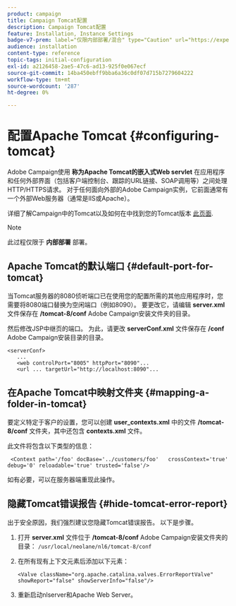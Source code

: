 ```yaml
---
product: campaign
title: Campaign Tomcat配置
description: Campaign Tomcat配置
feature: Installation, Instance Settings
badge-v7-prem: label="仅限内部部署/混合" type="Caution" url="https://experienceleague.adobe.com/docs/campaign-classic/using/installing-campaign-classic/architecture-and-hosting-models/hosting-models-lp/hosting-models.html?lang=zh-Hans" tooltip="仅适用于内部部署和混合部署"
audience: installation
content-type: reference
topic-tags: initial-configuration
exl-id: a2126458-2ae5-47c6-ad13-925f0e067ecf
source-git-commit: 14ba450ebff9bba6a36c0df07d715b7279604222
workflow-type: tm+mt
source-wordcount: '287'
ht-degree: 0%

---
```


# 配置Apache Tomcat {#configuring-tomcat}



Adobe Campaign使用 **称为Apache Tomcat的嵌入式Web servlet** 在应用程序和任何外部界面（包括客户端控制台、跟踪的URL链接、SOAP调用等）之间处理HTTP/HTTPS请求。 对于任何面向外部的Adobe Campaign实例，它前面通常有一个外部Web服务器（通常是IIS或Apache）。

详细了解Campaign中的Tomcat以及如何在中找到您的Tomcat版本 [此页面](../../production/using/locate-tomcat-version.md).

>[!NOTE]
>
>此过程仅限于 **内部部署** 部署。
>

## Apache Tomcat的默认端口 {#default-port-for-tomcat}

当Tomcat服务器的8080侦听端口已在使用您的配置所需的其他应用程序时，您需要将8080端口替换为空闲端口（例如8090）。 要更改它，请编辑 **server.xml** 文件保存在 **/tomcat-8/conf** Adobe Campaign安装文件夹的目录。

然后修改JSP中继页的端口。 为此，请更改 **serverConf.xml** 文件保存在 **/conf** Adobe Campaign安装目录的目录。

```
<serverConf>
   ...
   <web controlPort="8005" httpPort="8090"...
   <url ... targetUrl="http://localhost:8090"...
```

## 在Apache Tomcat中映射文件夹 {#mapping-a-folder-in-tomcat}

要定义特定于客户的设置，您可以创建 **user_contexts.xml** 中的文件 **/tomcat-8/conf** 文件夹，其中还包含 **contexts.xml** 文件。

此文件将包含以下类型的信息：

```
 <Context path='/foo' docBase='../customers/foo'   crossContext='true' debug='0' reloadable='true' trusted='false'/>
```

如有必要，可以在服务器端重现此操作。

## 隐藏Tomcat错误报告 {#hide-tomcat-error-report}

出于安全原因，我们强烈建议您隐藏Tomcat错误报告。 以下是步骤。

1. 打开 **server.xml** 文件位于 **/tomcat-8/conf** Adobe Campaign安装文件夹的目录：  `/usr/local/neolane/nl6/tomcat-8/conf`
1. 在所有现有上下文元素后添加以下元素：

   ```
   <Valve className="org.apache.catalina.valves.ErrorReportValve" showReport="false" showServerInfo="false"/>
   ```

1. 重新启动nlserver和Apache Web Server。
